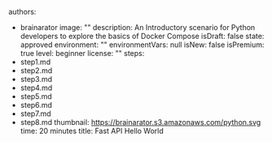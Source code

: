 authors: 
- brainarator
image: ""
description: An Introductory scenario for Python developers to explore the basics of Docker Compose
isDraft: false
state: approved
environment: ""
environmentVars: null
isNew: false
isPremium: true
level: beginner
license: ""
steps:
- step1.md
- step2.md
- step3.md
- step4.md
- step5.md
- step6.md
- step7.md
- step8.md
thumbnail: https://brainarator.s3.amazonaws.com/python.svg
time: 20 minutes
title: Fast API Hello World
